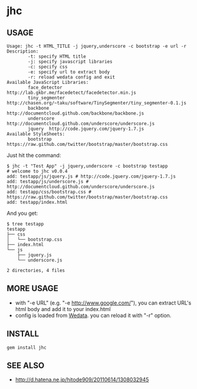 # jhc

## USAGE

    Usage: jhc -t HTML_TITLE -j jquery,underscore -c bootstrap -e url -r
    Description:
            -t: specify HTML title
            -j: specify javascript libraries
            -c: specify css
            -e: specify url to extract body
            -r: reload wedata config and exit
    Available JavaScript Libraries:
            face_detector   http://lab.gkbr.me/facedetect/facedetector.min.js
            tiny_segmenter  http://chasen.org/~taku/software/TinySegmenter/tiny_segmenter-0.1.js
            backbone        http://documentcloud.github.com/backbone/backbone.js
            underscore      http://documentcloud.github.com/underscore/underscore.js
            jquery  http://code.jquery.com/jquery-1.7.js
    Available StyleSheets:
            bootstrap       https://raw.github.com/twitter/bootstrap/master/bootstrap.css

Just hit the command:

    $ jhc -t "Test App" -j jquery,underscore -c bootstrap testapp
    # welcome to jhc v0.0.4
    add: testapp/js/jquery.js # http://code.jquery.com/jquery-1.7.js
    add: testapp/js/underscore.js # http://documentcloud.github.com/underscore/underscore.js
    add: testapp/css/bootstrap.css # https://raw.github.com/twitter/bootstrap/master/bootstrap.css
    add: testapp/index.html

And you get:

    $ tree testapp
    testapp
    ├── css
    │   └── bootstrap.css
    ├── index.html
    └── js
        ├── jquery.js
        └── underscore.js
    
    2 directories, 4 files

## MORE USAGE

 * with "-e URL" (e.g. "-e http://www.google.com/"), you can extract URL's html body and add it to your index.html
 * config is loaded from [Wedata](http://wedata.net/databases/JHC/items). you can reload it with "-r" option.

## INSTALL
    gem install jhc

## SEE ALSO

 * <http://d.hatena.ne.jp/hitode909/20110614/1308032945>

